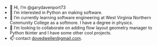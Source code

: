 - 👋 Hi, I’m @garydavenport73
- 👀 I’m interested in Python an making software.
- 🌱 I’m currently learning software engineering at West Virginia Northern Community College as a softmore.  I have a degree in physics.
- 💞️ I’m looking to collaborate on adding flow layout geometry manager to Python tkinter and I have some other cool projects.
- 📫 contact dovedweller@gmail.com.

<!---
garydavenport73/garydavenport73 is a ✨ special ✨ repository because its `README.md` (this file) appears on your GitHub profile.
You can click the Preview link to take a look at your changes.
--->
